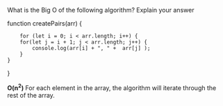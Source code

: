 What is the Big O of the following algorithm? Explain your answer

function createPairs(arr) {

		for (let i = 0; i < arr.length; i++) {
        for(let j = i + 1; j < arr.length; j++) {
            console.log(arr[i] + ", " +  arr[j] );
        }
    }
}

**O(n<sup>2</sup>)** For each element in the array, the algorithm will iterate through the rest of the array.
